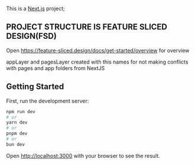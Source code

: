This is a [Next.js](https://nextjs.org/) project;

## PROJECT STRUCTURE IS FEATURE SLICED DESIGN(FSD)

Open https://feature-sliced.design/docs/get-started/overview for overview

appLayer and pagesLayer created with this names for not making conflicts with pages and app folders from NextJS

## Getting Started

First, run the development server:

```bash
npm run dev
# or
yarn dev
# or
pnpm dev
# or
bun dev
```

Open [http://localhost:3000](http://localhost:3000) with your browser to see the result.